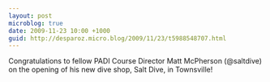 ```yaml
---
layout: post
microblog: true
date: 2009-11-23 10:00 +1000
guid: http://desparoz.micro.blog/2009/11/23/t5988548707.html
---
```

Congratulations to fellow PADI Course Director Matt McPherson (@saltdive) on the opening of his new dive shop, Salt Dive, in Townsville!
